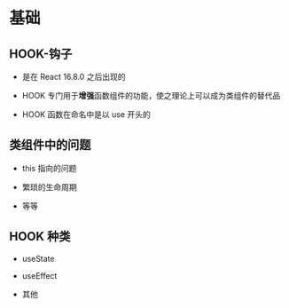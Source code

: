 # 基础

## HOOK-钩子

  - 是在 React 16.8.0 之后出现的

  - HOOK 专门用于**增强**函数组件的功能，使之理论上可以成为类组件的替代品

  - HOOK 函数在命名中是以 use 开头的

## 类组件中的问题

  - this 指向的问题

  - 繁琐的生命周期

  - 等等

## HOOK 种类

  - useState

  - useEffect

  - 其他
